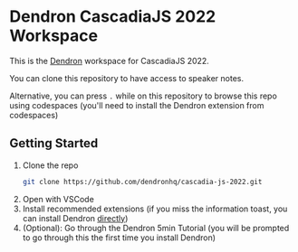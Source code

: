# Dendron CascadiaJS 2022 Workspace

This is the [Dendron](https://www.dendron.so/) workspace for CascadiaJS 2022.

You can clone this repository to have access to speaker notes.

Alternative, you can press `.` while on this repository to browse this repo using codespaces (you'll need to install the Dendron extension from codespaces)

## Getting Started

1. Clone the repo
	```sh
	git clone https://github.com/dendronhq/cascadia-js-2022.git
	```
1. Open with VSCode
1. Install recommended extensions (if you miss the information toast, you can install Dendron [directly](https://marketplace.visualstudio.com/items?itemName=dendron.dendron))
1. (Optional): Go through the Dendron 5min Tutorial (you will be prompted to go through this the first time you install Dendron)